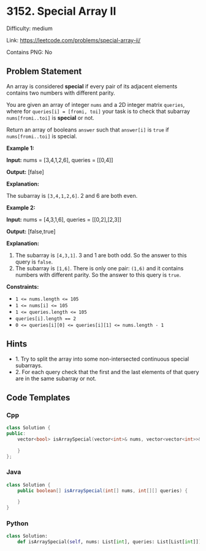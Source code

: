 # 3152. Special Array II

Difficulty: medium

Link: https://leetcode.com/problems/special-array-ii/

Contains PNG: No

## Problem Statement

An array is considered **special** if every pair of its adjacent elements contains two numbers with different parity.

You are given an array of integer `nums` and a 2D integer matrix `queries`, where for `queries[i] = [fromi, toi]` your task is to check that subarray `nums[fromi..toi]` is **special** or not.

Return an array of booleans `answer` such that `answer[i]` is `true` if `nums[fromi..toi]` is special.

**Example 1:**

**Input:** nums \= \[3,4,1,2,6], queries \= \[\[0,4]]

**Output:** \[false]

**Explanation:**

The subarray is `[3,4,1,2,6]`. 2 and 6 are both even.

**Example 2:**

**Input:** nums \= \[4,3,1,6], queries \= \[\[0,2],\[2,3]]

**Output:** \[false,true]

**Explanation:**

1. The subarray is `[4,3,1]`. 3 and 1 are both odd. So the answer to this query is `false`.
2. The subarray is `[1,6]`. There is only one pair: `(1,6)` and it contains numbers with different parity. So the answer to this query is `true`.

**Constraints:**

* `1 <= nums.length <= 105`
* `1 <= nums[i] <= 105`
* `1 <= queries.length <= 105`
* `queries[i].length == 2`
* `0 <= queries[i][0] <= queries[i][1] <= nums.length - 1`

## Hints

- 1\. Try to split the array into some non\-intersected continuous special subarrays.
- 2\. For each query check that the first and the last elements of that query are in the same subarray or not.

## Code Templates

### Cpp
```cpp
class Solution {
public:
    vector<bool> isArraySpecial(vector<int>& nums, vector<vector<int>>& queries) {
        
    }
};
```

### Java
```java
class Solution {
    public boolean[] isArraySpecial(int[] nums, int[][] queries) {
        
    }
}
```

### Python
```python
class Solution:
    def isArraySpecial(self, nums: List[int], queries: List[List[int]]) -> List[bool]:
        
```

